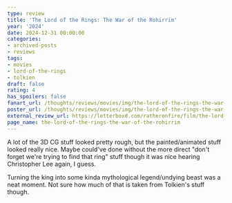 ```yaml
---
type: review
title: 'The Lord of the Rings: The War of the Rohirrim'
year: '2024'
date: 2024-12-31 00:00:00
categories:
- archived-posts
- reviews
tags:
- movies
- lord-of-the-rings
- tolkien
draft: false
rating: 4
has_spoilers: false
fanart_url: /thoughts/reviews/movies/img/the-lord-of-the-rings-the-war-of-the-rohirrim_fanart.png
poster_url: /thoughts/reviews/movies/img/the-lord-of-the-rings-the-war-of-the-rohirrim_poster.png
external_review_url: https://letterboxd.com/ratheronfire/film/the-lord-of-the-rings-the-war-of-the-rohirrim/
page_name: the-lord-of-the-rings-the-war-of-the-rohirrim
---
```



A lot of the 3D CG stuff looked pretty rough, but the painted/animated stuff looked really nice. Maybe could've done without the more direct "don't forget we're trying to find that ring" stuff though it was nice hearing Christopher Lee again, I guess.

Turning the king into some kinda mythological legend/undying beast was a neat moment. Not sure how much of that is taken from Tolkien's stuff though.


